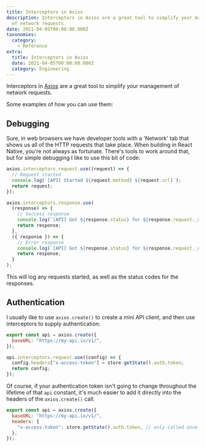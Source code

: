 ```yaml
---
title: Interceptors in Axios
description: Interceptors in Axios are a great tool to simplify your management
  of network requests.
date: 2021-04-05T00:00:00.000Z
taxonomies:
  category:
    - Reference
extra:
  title: Interceptors in Axios
  date: 2021-04-05T00:00:00.000Z
  category: Engineering
---
```


Interceptors in [Axios](https://github.com/axios/axios#interceptors) are a great tool to simplify your management of network requests.

Some examples of how you can use them:

## Debugging

Sure, in web browsers we have developer tools with a 'Network' tab that shows us all of the HTTP requests that take place. When building in React Native, you're not always as fortunate. There's tools to work around that, but for simple debugging I like to use this bit of code:

```js
axios.interceptors.request.use((request) => {
  // Request started
  console.log(`[API] Started ${request.method} ${request.url}`);
  return request;
});

axios.interceptors.response.use(
  (response) => {
    // Success response
    console.log(`[API] Got ${response.status} for ${response.request._url}`);
    return response;
  },
  ({ response }) => {
    // Error response
    console.log(`[API] Got ${response.status} for ${response.request._url}`);
    return response;
  }
);
```

This will log any requests started, as well as the status codes for the responses.

## Authentication

I usually like to use `axios.create()` to create a mini API client, and then use interceptors to supply authentication:

```js
export const api = axios.create({
  baseURL: "https://my-api.io/v1/",
});

api.interceptors.request.use((config) => {
  config.headers["x-access-token"] = store.getState().auth.token;
  return config;
});
```

Of course, if your authentication token isn't going to change throughout the lifetime of that `api` constant, it's much easier to add it directly into the headers of the `axios.create()` call:

```js
export const api = axios.create({
  baseURL: "https://my-api.io/v1/",
  headers: {
    "x-access-token": store.getState().auth.token, // only called once
  },
});
```
